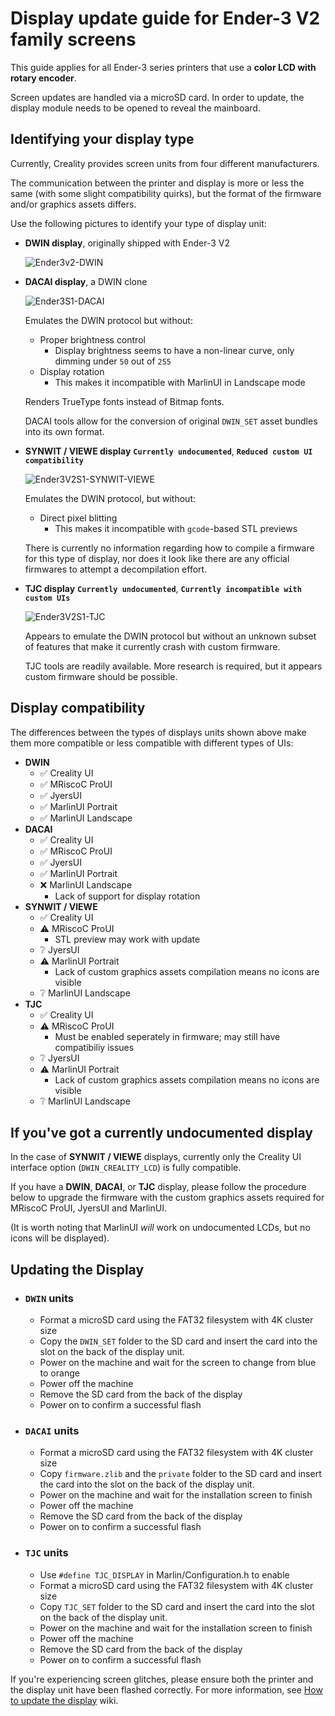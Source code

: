 # Display update guide for Ender-3 V2 family screens

This guide applies for all Ender-3 series printers that use a **color LCD with rotary encoder**.

Screen updates are handled via a microSD card. In order to update, the display module needs to be opened to reveal the mainboard.

## **Identifying your display type**

Currently, Creality provides screen units from four different manufacturers.

The communication between the printer and display is more or less the same (with some slight compatibility quirks), but the format of the firmware and/or graphics assets differs.

Use the following pictures to identify your type of display unit:

* **DWIN display**, originally shipped with Ender-3 V2

    ![Ender3v2-DWIN](https://user-images.githubusercontent.com/2745567/156829365-a58a3afc-77e3-40b9-9e16-5edfe3073de8.jpg)

* **DACAI display**, a DWIN clone

    ![Ender3S1-DACAI](https://user-images.githubusercontent.com/2745567/156829472-2c38a4ab-bdde-4c21-b78f-a30692c96500.jpg)

    Emulates the DWIN protocol but without:
    * Proper brightness control
        * Display brightness seems to have a non-linear curve, only dimming under `50` out of `255`
    * Display rotation
        * This makes it incompatible with MarlinUI in Landscape mode

    Renders TrueType fonts instead of Bitmap fonts.

    DACAI tools allow for the conversion of original `DWIN_SET` asset bundles into its own format.

* **SYNWIT / VIEWE display** **`Currently undocumented`**, **`Reduced custom UI compatibility`**

    ![Ender3V2S1-SYNWIT-VIEWE](https://user-images.githubusercontent.com/2745567/209407402-25053f01-6a5d-4c76-90c8-da5aec43100c.png)

    Emulates the DWIN protocol, but without:
    * Direct pixel blitting
        * This makes it incompatible with `gcode`-based STL previews

    There is currently no information regarding how to compile a firmware for this type of display, nor does it look like there are any official firmwares to attempt a decompilation effort.

* **TJC display** **`Currently undocumented`**, **`Currently incompatible with custom UIs`**

    ![Ender3V2S1-TJC](https://user-images.githubusercontent.com/2745567/206931166-24185525-e377-472e-9bed-37a39aab24fb.jpg)

    Appears to emulate the DWIN protocol but without an unknown subset of features that make it currently crash with custom firmware.

    TJC tools are readily available. More research is required, but it appears custom firmware should be possible.

## **Display compatibility**

The differences between the types of displays units shown above make them more compatible or less compatible with different types of UIs:

* **DWIN**
    * ✅ Creality UI
    * ✅ MRiscoC ProUI
    * ✅ JyersUI
    * ✅ MarlinUI Portrait
    * ✅ MarlinUI Landscape
* **DACAI**
    * ✅ Creality UI
    * ✅ MRiscoC ProUI
    * ✅ JyersUI
    * ✅ MarlinUI Portrait
    * ❌ MarlinUI Landscape
        * Lack of support for display rotation
* **SYNWIT / VIEWE**
    * ✅ Creality UI
    * ⚠️ MRiscoC ProUI
        * STL preview may work with update
    * ❔ JyersUI
    * ⚠️ MarlinUI Portrait
        * Lack of custom graphics assets compilation means no icons are visible
    * ❔ MarlinUI Landscape
* **TJC**
    * ✅ Creality UI
    * ⚠️ MRiscoC ProUI
        * Must be enabled seperately in firmware; may still have compatibiliy issues
    * ❔ JyersUI
    * ⚠️ MarlinUI Portrait
        * Lack of custom graphics assets compilation means no icons are visible
    * ❔ MarlinUI Landscape

## **If you've got a currently undocumented display**

In the case of **SYNWIT / VIEWE** displays, currently only the Creality UI interface option (`DWIN_CREALITY_LCD`) is fully compatible.

If you have a **DWIN**, **DACAI**, or **TJC**  display, please follow the procedure below to upgrade the firmware with the custom graphics assets required for MRiscoC ProUI, JyersUI and MarlinUI.

(It is worth noting that MarlinUI _will_ work on undocumented LCDs, but no icons will be displayed).

## **Updating the Display**

* ### `DWIN` units
    - Format a microSD card using the FAT32 filesystem with 4K cluster size
    - Copy the `DWIN_SET` folder to the SD card and insert the card into the slot on the back of the display unit.
    - Power on the machine and wait for the screen to change from blue to orange
    - Power off the machine
    - Remove the SD card from the back of the display
    - Power on to confirm a successful flash
* ### `DACAI` units
    - Format a microSD card using the FAT32 filesystem with 4K cluster size
    - Copy `firmware.zlib` and the `private` folder to the SD card and insert the card into the slot on the back of the display unit.
    - Power on the machine and wait for the installation screen to finish
    - Power off the machine
    - Remove the SD card from the back of the display
    - Power on to confirm a successful flash
* ### `TJC` units
    - Use `#define TJC_DISPLAY` in Marlin/Configuration.h to enable
    - Format a microSD card using the FAT32 filesystem with 4K cluster size
    - Copy `TJC_SET` folder to the SD card and insert the card into the slot on the back of the display unit.
    - Power on the machine and wait for the installation screen to finish
    - Power off the machine
    - Remove the SD card from the back of the display
    - Power on to confirm a successful flash

If you're experiencing screen glitches, please ensure both the printer and the display unit have been flashed correctly. For more information, see [How to update the display](https://github.com/mriscoc/Ender3V2S1/wiki/How-to-update-the-display) wiki.
